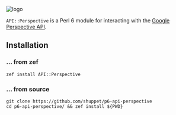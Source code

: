 ![logo](https://user-images.githubusercontent.com/12242877/46341626-8f514d00-c630-11e8-9395-4b433154c5cc.png)

`API::Perspective` is a Perl 6 module for interacting with the [Google Perspective API](https://www.perspectiveapi.com/).

## Installation

### ... from zef

```
zef install API::Perspective
```

### ... from source

```
git clone https://github.com/shuppet/p6-api-perspective
cd p6-api-perspective/ && zef install ${PWD}
```


